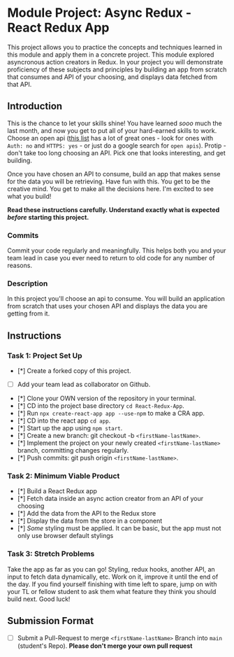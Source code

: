 # Module Project: Async Redux - React Redux App

This project allows you to practice the concepts and techniques learned in this module and apply them in a concrete project. This module explored asyncronous action creators in Redux. In your project you will demonstrate proficiency of these subjects and principles by building an app from scratch that consumes and API of your choosing, and displays data fetched from that API.

## Introduction

This is the chance to let your skills shine! You have learned _sooo_ much the last month, and now you get to put all of your hard-earned skills to work. Choose an open api ([this list](https://github.com/public-apis/public-apis) has a lot of great ones - look for ones with `Auth: no` and `HTTPS: yes` - or just do a google search for `open apis`). Protip - don't take too long choosing an API. Pick one that looks interesting, and get building.

Once you have chosen an API to consume, build an app that makes sense for the data you will be retrieving. Have fun with this. You get to be the creative mind. You get to make all the decisions here. I'm excited to see what you build!

**Read these instructions carefully. Understand exactly what is expected _before_ starting this project.**

### Commits

Commit your code regularly and meaningfully. This helps both you and your team lead in case you ever need to return to old code for any number of reasons.

### Description

In this project you'll choose an api to consume. You will build an application from scratch that uses your chosen API and displays the data you are getting from it.

## Instructions

### Task 1: Project Set Up

- [*] Create a forked copy of this project.
- [ ] Add your team lead as collaborator on Github.
- [*] Clone your OWN version of the repository in your terminal.
- [*] CD into the project base directory `cd React-Redux-App`.
- [*] Run `npx create-react-app app --use-npm` to make a CRA app.
- [*] CD into the react app `cd app`.
- [*] Start up the app using `npm start`.
- [*] Create a new branch: git checkout -b `<firstName-lastName>`.
- [*] Implement the project on your newly created `<firstName-lastName>` branch, committing changes regularly.
- [*] Push commits: git push origin `<firstName-lastName>`.

### Task 2: Minimum Viable Product

- [*] Build a React Redux app
- [*] Fetch data inside an async action creator from an API of your choosing
- [*] Add the data from the API to the Redux store
- [*] Display the data from the store in a component
- [*] _Some_ styling must be applied. It can be basic, but the app must not only use browser default stylings

### Task 3: Stretch Problems

Take the app as far as you can go! Styling, redux hooks, another API, an input to fetch data dynamically, etc. Work on it, improve it until the end of the day. If you find yourself finishing with time left to spare, jump on with your TL or fellow student to ask them what feature they think you should build next. Good luck!

## Submission Format
* [ ] Submit a Pull-Request to merge `<firstName-lastName>` Branch into `main` (student's  Repo). **Please don't merge your own pull request**
